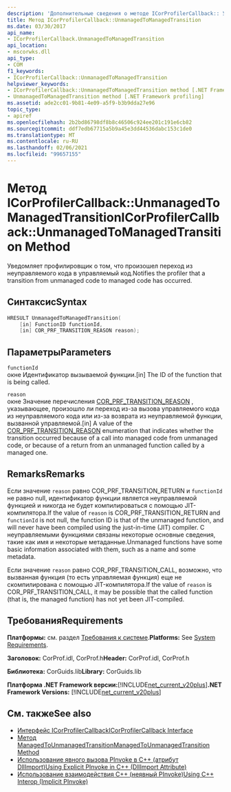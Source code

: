 ```yaml
---
description: 'Дополнительные сведения о методе ICorProfilerCallback:: Унманажедтоманажедтранситион'
title: Метод ICorProfilerCallback::UnmanagedToManagedTransition
ms.date: 03/30/2017
api_name:
- ICorProfilerCallback.UnmanagedToManagedTransition
api_location:
- mscorwks.dll
api_type:
- COM
f1_keywords:
- ICorProfilerCallback::UnmanagedToManagedTransition
helpviewer_keywords:
- ICorProfilerCallback::UnmanagedToManagedTransition method [.NET Framework profiling]
- UnmanagedToManagedTransition method [.NET Framework profiling]
ms.assetid: ade2cc01-9b81-4e09-a5f9-b3b9dda27e96
topic_type:
- apiref
ms.openlocfilehash: 2b2bd86798df8b8c46506c924ee201c191e6cb82
ms.sourcegitcommit: ddf7edb67715a5b9a45e3dd44536dabc153c1de0
ms.translationtype: MT
ms.contentlocale: ru-RU
ms.lasthandoff: 02/06/2021
ms.locfileid: "99657155"
---
```

# <a name="icorprofilercallbackunmanagedtomanagedtransition-method"></a><span data-ttu-id="1bd68-103">Метод ICorProfilerCallback::UnmanagedToManagedTransition</span><span class="sxs-lookup"><span data-stu-id="1bd68-103">ICorProfilerCallback::UnmanagedToManagedTransition Method</span></span>

<span data-ttu-id="1bd68-104">Уведомляет профилировщик о том, что произошел переход из неуправляемого кода в управляемый код.</span><span class="sxs-lookup"><span data-stu-id="1bd68-104">Notifies the profiler that a transition from unmanaged code to managed code has occurred.</span></span>  
  
## <a name="syntax"></a><span data-ttu-id="1bd68-105">Синтаксис</span><span class="sxs-lookup"><span data-stu-id="1bd68-105">Syntax</span></span>  
  
```cpp  
HRESULT UnmanagedToManagedTransition(  
    [in] FunctionID functionId,  
    [in] COR_PRF_TRANSITION_REASON reason);  
```  
  
## <a name="parameters"></a><span data-ttu-id="1bd68-106">Параметры</span><span class="sxs-lookup"><span data-stu-id="1bd68-106">Parameters</span></span>  

 `functionId`  
 <span data-ttu-id="1bd68-107">окне Идентификатор вызываемой функции.</span><span class="sxs-lookup"><span data-stu-id="1bd68-107">[in] The ID of the function that is being called.</span></span>  
  
 `reason`  
 <span data-ttu-id="1bd68-108">окне Значение перечисления [COR_PRF_TRANSITION_REASON](cor-prf-transition-reason-enumeration.md) , указывающее, произошло ли переход из-за вызова управляемого кода из неуправляемого кода или из-за возврата из неуправляемой функции, вызванной управляемой.</span><span class="sxs-lookup"><span data-stu-id="1bd68-108">[in] A value of the [COR_PRF_TRANSITION_REASON](cor-prf-transition-reason-enumeration.md) enumeration that indicates whether the transition occurred because of a call into managed code from unmanaged code, or because of a return from an unmanaged function called by a managed one.</span></span>  
  
## <a name="remarks"></a><span data-ttu-id="1bd68-109">Remarks</span><span class="sxs-lookup"><span data-stu-id="1bd68-109">Remarks</span></span>  

 <span data-ttu-id="1bd68-110">Если значение `reason` равно COR_PRF_TRANSITION_RETURN и `functionId` не равно null, идентификатор функции является неуправляемой функцией и никогда не будет компилироваться с помощью JIT-компилятора.</span><span class="sxs-lookup"><span data-stu-id="1bd68-110">If the value of `reason` is COR_PRF_TRANSITION_RETURN and `functionId` is not null, the function ID is that of the unmanaged function, and will never have been compiled using the just-in-time (JIT) compiler.</span></span> <span data-ttu-id="1bd68-111">С неуправляемыми функциями связаны некоторые основные сведения, такие как имя и некоторые метаданные.</span><span class="sxs-lookup"><span data-stu-id="1bd68-111">Unmanaged functions have some basic information associated with them, such as a name and some metadata.</span></span>  
  
 <span data-ttu-id="1bd68-112">Если значение `reason` равно COR_PRF_TRANSITION_CALL, возможно, что вызванная функция (то есть управляемая функция) еще не скомпилирована с помощью JIT-компилятора.</span><span class="sxs-lookup"><span data-stu-id="1bd68-112">If the value of `reason` is COR_PRF_TRANSITION_CALL, it may be possible that the called function (that is, the managed function) has not yet been JIT-compiled.</span></span>  
  
## <a name="requirements"></a><span data-ttu-id="1bd68-113">Требования</span><span class="sxs-lookup"><span data-stu-id="1bd68-113">Requirements</span></span>  

 <span data-ttu-id="1bd68-114">**Платформы:** см. раздел [Требования к системе](../../get-started/system-requirements.md).</span><span class="sxs-lookup"><span data-stu-id="1bd68-114">**Platforms:** See [System Requirements](../../get-started/system-requirements.md).</span></span>  
  
 <span data-ttu-id="1bd68-115">**Заголовок:** CorProf.idl, CorProf.h</span><span class="sxs-lookup"><span data-stu-id="1bd68-115">**Header:** CorProf.idl, CorProf.h</span></span>  
  
 <span data-ttu-id="1bd68-116">**Библиотека:** CorGuids.lib</span><span class="sxs-lookup"><span data-stu-id="1bd68-116">**Library:** CorGuids.lib</span></span>  
  
 <span data-ttu-id="1bd68-117">**Платформа .NET Framework версии:**[!INCLUDE[net_current_v20plus](../../../../includes/net-current-v20plus-md.md)]</span><span class="sxs-lookup"><span data-stu-id="1bd68-117">**.NET Framework Versions:** [!INCLUDE[net_current_v20plus](../../../../includes/net-current-v20plus-md.md)]</span></span>  
  
## <a name="see-also"></a><span data-ttu-id="1bd68-118">См. также</span><span class="sxs-lookup"><span data-stu-id="1bd68-118">See also</span></span>

- [<span data-ttu-id="1bd68-119">Интерфейс ICorProfilerCallback</span><span class="sxs-lookup"><span data-stu-id="1bd68-119">ICorProfilerCallback Interface</span></span>](icorprofilercallback-interface.md)
- [<span data-ttu-id="1bd68-120">Метод ManagedToUnmanagedTransition</span><span class="sxs-lookup"><span data-stu-id="1bd68-120">ManagedToUnmanagedTransition Method</span></span>](icorprofilercallback-managedtounmanagedtransition-method.md)
- [<span data-ttu-id="1bd68-121">Использование явного вызова PInvoke в C++ (атрибут DllImport)</span><span class="sxs-lookup"><span data-stu-id="1bd68-121">Using Explicit PInvoke in C++ (DllImport Attribute)</span></span>](/cpp/dotnet/using-explicit-pinvoke-in-cpp-dllimport-attribute)
- [<span data-ttu-id="1bd68-122">Использование взаимодействия C++ (неявный PInvoke)</span><span class="sxs-lookup"><span data-stu-id="1bd68-122">Using C++ Interop (Implicit PInvoke)</span></span>](/cpp/dotnet/using-cpp-interop-implicit-pinvoke)
